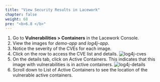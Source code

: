 ```yaml
---
title: "View Security Results in Lacework"
chapter: false
weight: 68
pre: "<b>6.8 </b>"
---
```


1. Go to **Vulnerabilities > Containers** in the Lacework Console.
2. View the images for _demo-app_ and _log4j-app_.
3. Notice the severity of the CVEs for each image.
4. Click on the row to access the CVE list and details.
   ![log4j-cves](/images/log4j-cves.png)
5. On the details tab, click on Active Containers. This indicates that this image with vulnerabilities is in active containers.
   ![log4j-details](/images/log4j-details.png)
6. Scroll down to List of Active Containers to see the location of the vulnerable active containers.

